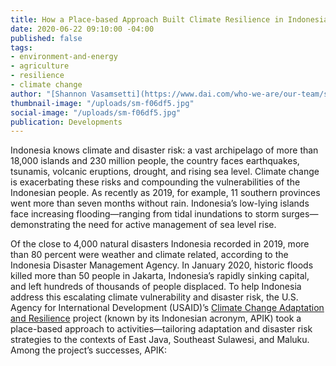 ```yaml
---
title: How a Place-based Approach Built Climate Resilience in Indonesia
date: 2020-06-22 09:10:00 -04:00
published: false
tags:
- environment-and-energy
- agriculture
- resilience
- climate change
author: "[Shannon Vasamsetti](https://www.dai.com/who-we-are/our-team/shannon-Vasamsetti)"
thumbnail-image: "/uploads/sm-f06df5.jpg"
social-image: "/uploads/sm-f06df5.jpg"
publication: Developments
---
```


Indonesia knows climate and disaster risk: a vast archipelago of more than 18,000 islands and 230 million people, the country faces earthquakes, tsunamis, volcanic eruptions, drought, and rising sea level. Climate change is exacerbating these risks and compounding the vulnerabilities of the Indonesian people. As recently as 2019, for example, 11 southern provinces went more than seven months without rain. Indonesia’s low-lying islands face increasing flooding—ranging from tidal inundations to storm surges—demonstrating the need for active management of sea level rise. 






Of the close to 4,000 natural disasters Indonesia recorded in 2019, more than 80 percent were weather and climate related, according to the Indonesia Disaster Management Agency. In January 2020, historic floods killed more than 50 people in Jakarta, Indonesia’s rapidly sinking capital, and left hundreds of thousands of people displaced. To help Indonesia address this escalating climate vulnerability and disaster risk, the U.S. Agency for International Development (USAID)’s [Climate Change Adaptation and Resilience](https://www.dai.com/our-work/projects/indonesia-apik-adaptasi-perubahan-iklim-dan-ketangguhan-or-climate-change-adaption) project (known by its Indonesian acronym, APIK) took a place-based approach to activities—tailoring adaptation and disaster risk strategies to the contexts of East Java, Southeast Sulawesi, and Maluku. Among the project’s successes, APIK:
